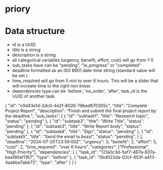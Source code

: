 # priory


# Data structure
- id is a UUID
- title is a string
- description is a string
- all categorical variables (urgency, benefit, effort, cost) will go from 1-5 
- sub_tasks have can be "pending", "in_progress" or "completed"
- deadline formatted as an ISO 8601 date-time string (standard value will be set.)
- time_required will go from 5 min to over 6 hours. This will be a slider that will increate time to the right non linear.
- dependencies type can be 'before', 'no_order', 'after', task_id is the UUID of another task.

{
  "id": "c0d43e1d-2dc0-4e2f-8026-78bed670305c",
  "title": "Complete Project Report",
  "description": "Finish and submit the final project report by the deadline.",
  "sub_tasks": [
  	{
      "id": "subtask1",
      "title": "Research topic",
      "status": "pending"
    },
    {
      "id": "subtask2",
      "title": "Write Title",
      "status": "pending"
    },
    {
      "id": "subtask3",
      "title": "Write Report body",
      "status": "pending"
    },
    {
      "id": "subtask4",
      "title": "Sign",
      "status": "pending"
    },
    {
      "id": "subtask5",
      "title": "Send the email to boss!",
      "status": "pending",
    }
    ],
  "deadline": "2024-07-20T23:59:00Z",
  "urgency": 3,
  "benefit": 2,
  "effort": 5,
  "cost": 2,
  "time_required": "over 6 hours",
  "categories": ["Professional", "High Priority"],
  "dependencies": [
  	{
      "task_id": "121a0c3d-5ef7-467a-837a-bea190ef1167",
      "type": "before"
    },
    {
      "task_id": "0bd022da-03cf-453f-a413-4aabbe7abb72",
      "type": "after"
  	}
  ]
}